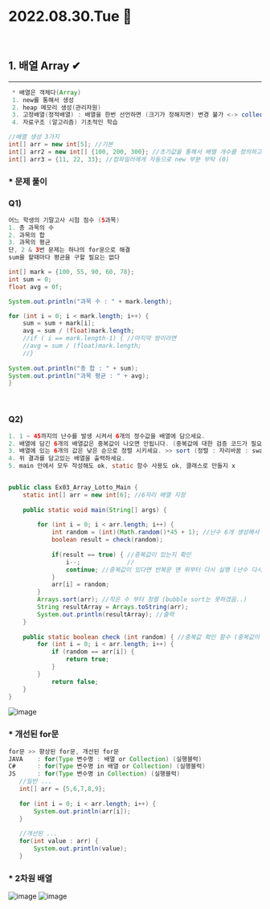 # 2022.08.30.Tue 📅
<br>

## 1. 배열 Array ✔
--------------
```java
 * 배열은 객체다(Array)
 1. new를 통해서 생성
 2. heap 메모리 생성(관리자원)
 3. 고정배열(정적배열) : 배열을 한번 선언하면 (크기가 정해지면) 변경 불가 <-> collection(동적)
 4. 자료구조 (알고리즘) 기초적인 학습
 ```

 ```java
 //배열 생성 3가지
int[] arr = new int[5]; //기본
int[] arr2 = new int[] {100, 200, 300}; //초기값을 통해서 배열 개수를 정의하고 값을 할당
int[] arr3 = {11, 22, 33}; //컴파일러에게 자동으로 new 부분 부탁 (0)
```
        

 ### * 문제 풀이
 ### Q1) 
``` java
어느 학생의 기말고사 시험 점수 (5과목)
1. 총 과목의 수
2. 과목의 합
3. 과목의 평균
단, 2 & 3번 문제는 하나의 for문으로 해결
sum을 할때마다 평균을 구할 필요는 없다
```

```java
int[] mark = {100, 55, 90, 60, 78};
int sum = 0;
float avg = 0f;

System.out.println("과목 수 : " + mark.length);

for (int i = 0; i < mark.length; i++) {
    sum = sum + mark[i];
    avg = sum / (float)mark.length;
    //if ( i == mark.length-1) { //마지막 방이라면 
    //avg = sum / (float)mark.length;
    //}
    
System.out.println("총 합 : " + sum);
System.out.println("과목 평균 : " + avg);
}
```
<br>

### Q2)
```java
1. 1 ~ 45까지의 난수를 발생 시켜서 6개의 정수값을 배열에 담으세요.
2. 배열에 담긴 6개의 배열값은 중복값이 나오면 안됩니다. (중복값에 대한 검증 코드가 필요)
3. 배열에 있는 6개의 값은 낮은 순으로 정렬 시키세요. >> sort (정렬 : 자리바꿈 : swap)
4. 위 결과를 담고있는 배열을 출력하세요.
5. main 안에서 모두 작성해도 ok, static 함수 사용도 ok, 클래스로 만들지 x


public class Ex03_Array_Lotto_Main {
	static int[] arr = new int[6]; //6자리 배열 지정
	
	public static void main(String[] args) {
	
		for (int i = 0; i < arr.length; i++) {
			int random = (int)(Math.random()*45 + 1); //난수 6개 생성해서 배열로 지정
			boolean result = check(random);
			
			if(result == true) { //중복값이 있는지 확인
				i--;			 // 
				continue; //중복값이 있다면 반복문 맨 위부터 다시 실행 (난수 다시 뽑기)
			}
			arr[i] = random;	
		} 
		Arrays.sort(arr); //작은 수 부터 정렬 (bubble sort는 못하겠음..)
		String resultArray = Arrays.toString(arr);
		System.out.println(resultArray); //출력
	}
	
	public static boolean check (int random) { //중복값 확인 함수 (중복값이 있다면 true를 없다면 false를 return)
		for (int i = 0; i < arr.length; i++) {
			if (random == arr[i]) {
				return true;
			}
		}
			return false;
	}
}
```

 ![image](https://user-images.githubusercontent.com/111114507/187410453-e81b7c95-2101-4680-8d99-c1404e9f4e78.png)
<br>

 ### * 개선된 for문
 ```java
for문 >> 향상된 for문, 개선된 for문
JAVA	: for(Type 변수명 : 배열 or Collection) (실행블럭)
C#		: for(Type 변수명 in 배열 or Collection) (실행블럭)
JS		: for(Type 변수명 in Collection) (실행블럭)
    //일반 ...
    int[] arr = {5,6,7,8,9};
    
    for (int i = 0; i < arr.length; i++) {
        System.out.println(arr[i]);
    }
    
    //개선된 ...
    for(int value : arr) {
        System.out.println(value);
    }
```


 ### * 2차원 배열
 ![image](http://www.tcpschool.com/lectures/img_java_array23.png)
 ![image](https://dthumb-phinf.pstatic.net/?src=%22https%3A%2F%2Fcafeptthumb-phinf.pstatic.net%2FMjAxODAyMDFfMTYy%2FMDAxNTE3NDU0MTM2NzUy.pygwzGiOiPPv8ZGhLlkCHJhZp5kIOsEjuEPSwqurOtEg._jw-YEYCqL2x2AtovJIxeLdhPqZtku3igNpBC04zxlsg.PNG.i7027%2F1.PNG%3Ftype%3Dw740%22&type=cafe_wa740)


 